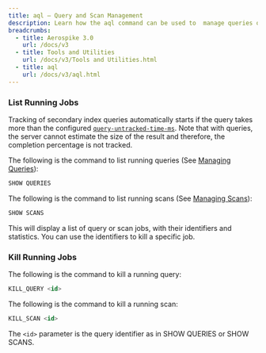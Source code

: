 ```yaml
---
title: aql – Query and Scan Management
description: Learn how the aql command can be used to  manage queries or scans by listing or killing running queries or scans.
breadcrumbs:
  - title: Aerospike 3.0
    url: /docs/v3
  - title: Tools and Utilities
    url: /docs/v3/Tools and Utilities.html
  - title: aql
    url: /docs/v3/aql.html
---
```


### List Running Jobs


Tracking of secondary index queries automatically starts if the query takes more than the configured [`query-untracked-time-ms`](/docs/reference/configuration/#query-untracked-time-ms). Note that with queries, the server cannot estimate the size of the result and therefore, the completion percentage is not tracked.


The following is the command to list running queries (See [Managing Queries](/docs/operations/manage/queries)): 
```sql
SHOW QUERIES
```

The following is the command to list running scans (See [Managing Scans](/docs/operations/manage/scans)):
```sql
SHOW SCANS
```

This will display a list of query or scan jobs, with their identifiers and statistics. You can use the identifiers to kill a specific job.

### Kill Running Jobs
The following is the command to kill a running query:
```sql
KILL_QUERY <id>
```

The following is the command to kill a running scan:
```sql
KILL_SCAN <id>
```

The `<id>` parameter is the query identifier as in SHOW QUERIES or SHOW SCANS.
